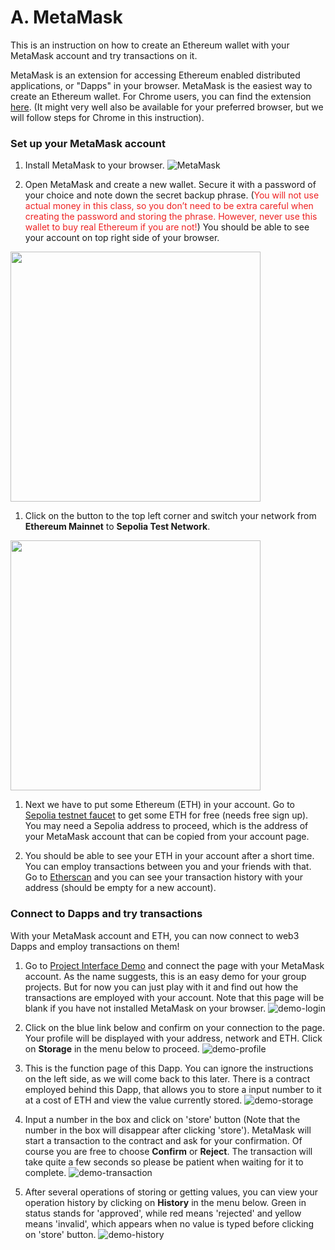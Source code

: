 
# A. MetaMask

This is an instruction on how to create an Ethereum wallet with your MetaMask account and try transactions on it. 

MetaMask is an extension for accessing Ethereum enabled distributed applications, or "Dapps" in your browser. MetaMask is the easiest way to create an Ethereum wallet. For Chrome users, you can find the extension [here](https://chrome.google.com/webstore/detail/metamask/nkbihfbeogaeaoehlefnkodbefgpgknn?hl=en). (It might very well also be available for your preferred browser, but we will follow steps for Chrome in this instruction). 


### Set up your MetaMask account
1. Install MetaMask to your browser. 
![MetaMask](https://i.postimg.cc/sxNhbKvw/MetaMask.png)

1. Open MetaMask and create a new wallet. Secure it with a password of your choice and note down the secret backup phrase. (<span style = "color: #EE2222">You will not use actual money in this class, so you don’t need to be extra careful when creating the password and storing the phrase. However, never use this wallet to buy real Ethereum if you are not!</span>)
You should be able to see your account on top right side of your browser. 
<img src="https://i.postimg.cc/L53YnKHL/Meta-Mask-installed.png" height="400"/>

1. Click on the button to the top left corner and switch your network from **Ethereum Mainnet** to **Sepolia Test Network**. 
<img src="https://i.postimg.cc/Vsqb7Mjv/Meta-Mask-Sepolia.png" height="400"/>

1. Next we have to put some Ethereum (ETH) in your account. Go to [Sepolia testnet faucet](https://sepoliafaucet.com/) to get some ETH for free (needs free sign up). You may need a Sepolia address to proceed, which is the address of your MetaMask account that can be copied from your account page. 

2. You should be able to see your ETH in your account after a short time. You can employ transactions between you and your friends with that. Go to [Etherscan](https://sepolia.etherscan.io/) and you can see your transaction history with your address (should be empty for a new account). 


### Connect to Dapps and try transactions
With your MetaMask account and ETH, you can now connect to web3 Dapps and employ transactions on them!

1. Go to [Project Interface Demo](https://dududududulu.github.io/InterfaceDemo/) and connect the page with your MetaMask account. As the name suggests, this is an easy demo for your group projects. But for now you can just play with it and find out how the transactions are employed with your account. Note that this page will be blank if you have not installed MetaMask on your browser. 
![demo-login](https://i.postimg.cc/hjrpTG1t/demo-login.png)

1. Click on the blue link below and confirm on your connection to the page. Your profile will be displayed with your address, network and ETH. Click on **Storage** in the menu below to proceed. 
![demo-profile](https://i.postimg.cc/DwX656PD/demo-profile.png)

1. This is the function page of this Dapp. You can ignore the instructions on the left side, as we will come back to this later. There is a contract employed behind this Dapp, that allows you to store a input number to it at a cost of ETH and view the value currently stored. 
![demo-storage](https://i.postimg.cc/xd2zrX1D/demo-storage.png)

1. Input a number in the box and click on 'store' button (Note that the number in the box will disappear after clicking 'store'). MetaMask will start a transaction to the contract and ask for your confirmation. Of course you are free to choose **Confirm** or **Reject**. The transaction will take quite a few seconds so please be patient when waiting for it to complete. 
![demo-transaction](https://i.postimg.cc/7LnTqq5C/demo-transaction.png)

1. After several operations of storing or getting values, you can view your operation history by clicking on **History** in the menu below. Green in status stands for 'approved', while red means 'rejected' and yellow means 'invalid', which appears when no value is typed before clicking on 'store' button. 
![demo-history](https://i.postimg.cc/dthdGMxX/demo-history.png)
